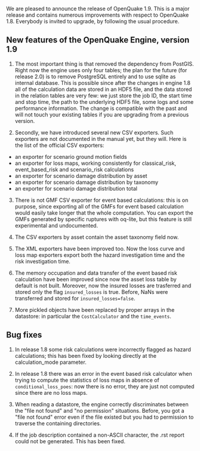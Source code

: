 We are pleased to announce the release of OpenQuake 1.9. This is a
major release and contains numerous improvements with respect to
OpenQuake 1.8. Everybody is invited to upgrade, by following the usual
procedure.


New features of the OpenQuake Engine, version 1.9
-------------------------------------------------

1. The most important thing is that removed the dependency from
PostGIS. Right now the engine uses only four tables; the plan for the
future (for release 2.0) is to remove PostgreSQL entirely and to use
sqlite as internal database. This is possible since after the changes
in engine 1.8 all of the calculation data are stored in an HDF5 file,
and the data stored in the relation tables are very few: we just
store the job ID, the start time and stop time, the path to the
underlying HDF5 file, some logs and some performance information.
The change is compatible with the past and will not touch your
existing tables if you are upgrading from a previous version.

2. Secondly, we have introduced several new CSV exporters.
Such exporters are not documented in the manual yet, but they
will. Here is the list of the official CSV exporters:

  - an exporter for scenario ground motion fields
  - an exporter for loss maps, working consistently for classical_risk,
    event_based_risk and scenario_risk calculations
  - an exporter for scenario damage distribution by asset
  - an exporter for scenario damage distribution by taxonomy
  - an exporter for scenario damage distribution total

3. There is not GMF CSV exporter for event based calculations:
this is on purpose, since exporting all of the GMFs for event based calculation
would easily take longer that the whole computation. You can export the GMFs
generated by specific ruptures with oq-lite, but this feature is still
experimental and undocumented.

3. The CSV exporters by asset contain the asset taxonomy field now.

2. The XML exporters have been improved too. Now the loss curve and loss map
exporters export both the hazard investigation time and the risk investigation
time.

3. The memory occupation and data transfer of the event based risk calculation
have been improved since now the asset loss table by default is not built.
Moreover, now the insured losses are trasferred and stored only the flag
`insured_losses` is true. Before, NaNs were transferred and stored
for `insured_losses=false`.

4. More pickled objects have been replaced by proper arrays in the datastore:
in particular the `CostCalculator` and the `time_events`.

Bug fixes
-------------------------

1. In release 1.8 some risk calculations were incorrectly flagged as hazard
calculations; this has been fixed by looking directly at the
calculation_mode parameter.

2. In release 1.8 there was an error in the event based risk
calculator when trying to compute the statistics of loss maps in
absence of `conditional_loss_poes`: now there is no error, they are
just not computed since there are no loss maps.

3. When reading a datastore, the engine correctly discriminates between
the "file not found" and "no permission" situations. Before,
you got a "file not found" error even if the file existed but you had
to permission to traverse the containing directories.

4. If the job description contained a non-ASCII character, the .rst
report could not be generated. This has been fixed.
